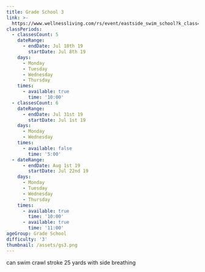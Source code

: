 ```yaml
---
title: Grade School 3
link: >-
  https://www.wellnessliving.com/rs/event/eastside_swim_school?k_class=139403&k_class_tab=10911
classPeriods:
  - classesCount: 5
    dateRange:
      - endDate: Jul 18th 19
        startDate: Jul 8th 19
    days:
      - Monday
      - Tuesday
      - Wednesday
      - Thursday
    times:
      - available: true
        time: '10:00'
  - classesCount: 6
    dateRange:
      - endDate: Jul 31st 19
        startDate: Jul 1st 19
    days:
      - Monday
      - Wednesday
    times:
      - available: false
        time: '5:00'
  - dateRange:
      - endDate: Aug 1st 19
        startDate: Jul 22nd 19
    days:
      - Monday
      - Tuesday
      - Wednesday
      - Thursday
    times:
      - available: true
        time: '10:00'
      - available: true
        time: '11:00'
ageGroup: Grade School
difficulty: '3'
thumbnail: /assets/gs3.png
---
```

can swim crawl stroke 25 yards with side breathing
